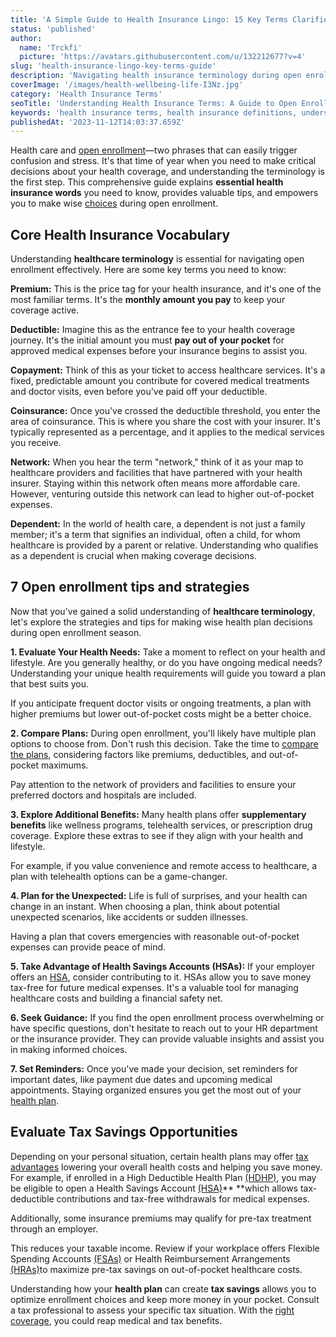 ```yaml
---
title: 'A Simple Guide to Health Insurance Lingo: 15 Key Terms Clarified'
status: 'published'
author:
  name: 'Trckfi'
  picture: 'https://avatars.githubusercontent.com/u/132212677?v=4'
slug: 'health-insurance-lingo-key-terms-guide'
description: 'Navigating health insurance terminology during open enrollment is tricky. This guide clearly defines 15 must-know health coverage terms to inform your choices.'
coverImage: '/images/health-wellbeing-life-I3Nz.jpg'
category: 'Health Insurance Terms'
seoTitle: 'Understanding Health Insurance Terms: A Guide to Open Enrollment'
keywords: 'health insurance terms, health insurance definitions, understanding health insurance, health insurance lingo, open enrollment terminology,health coverage vocabulary, healthcare dictionary, medical insurance language, health plan glossary, decoding health terms'
publishedAt: '2023-11-12T14:03:37.659Z'
---
```


Health care and [open enrollment](/blog/how-to-choose-health-insurance-open-enrollment)—two phrases that can easily trigger confusion and stress. It's that time of year when you need to make critical decisions about your health coverage, and understanding the terminology is the first step. This comprehensive guide explains **essential health insurance words** you need to know, provides valuable tips, and empowers you to make wise [choices](/blog/how-to-choose-health-insurance-open-enrollment) during open enrollment.

## **Core Health Insurance Vocabulary**

Understanding **healthcare terminology** is essential for navigating open enrollment effectively. Here are some key terms you need to know:

**Premium:** This is the price tag for your health insurance, and it's one of the most familiar terms. It's the **monthly amount you pay** to keep your coverage active.

**Deductible:** Imagine this as the entrance fee to your health coverage journey. It's the initial amount you must **pay out of your pocket** for approved medical expenses before your insurance begins to assist you.

**Copayment:** Think of this as your ticket to access healthcare services. It's a fixed, predictable amount you contribute for covered medical treatments and doctor visits, even before you've paid off your deductible.

**Coinsurance:** Once you've crossed the deductible threshold, you enter the area of coinsurance. This is where you share the cost with your insurer. It's typically represented as a percentage, and it applies to the medical services you receive.

**Network:** When you hear the term "network," think of it as your map to healthcare providers and facilities that have partnered with your health insurer. Staying within this network often means more affordable care. However, venturing outside this network can lead to higher out-of-pocket expenses.

**Dependent:** In the world of health care, a dependent is not just a family member; it's a term that signifies an individual, often a child, for whom healthcare is provided by a parent or relative. Understanding who qualifies as a dependent is crucial when making coverage decisions.

## **7 Open enrollment tips and strategies**

Now that you've gained a solid understanding of **healthcare terminology**, let's explore the strategies and tips for making wise health plan decisions during open enrollment season.

**1\. Evaluate Your Health Needs:** Take a moment to reflect on your health and lifestyle. Are you generally healthy, or do you have ongoing medical needs? Understanding your unique health requirements will guide you toward a plan that best suits you.

If you anticipate frequent doctor visits or ongoing treatments, a plan with higher premiums but lower out-of-pocket costs might be a better choice.

**2\. Compare Plans:** During open enrollment, you'll likely have multiple plan options to choose from. Don't rush this decision. Take the time to [compare the plans](/blog/how-to-choose-health-insurance-open-enrollment), considering factors like premiums, deductibles, and out-of-pocket maximums.

Pay attention to the network of providers and facilities to ensure your preferred doctors and hospitals are included.

**3\. Explore Additional Benefits:** Many health plans offer **supplementary benefits** like wellness programs, telehealth services, or prescription drug coverage. Explore these extras to see if they align with your health and lifestyle.

For example, if you value convenience and remote access to healthcare, a plan with telehealth options can be a game-changer.

**4\. Plan for the Unexpected:** Life is full of surprises, and your health can change in an instant. When choosing a plan, think about potential unexpected scenarios, like accidents or sudden illnesses.

Having a plan that covers emergencies with reasonable out-of-pocket expenses can provide peace of mind.

**5\. Take Advantage of Health Savings Accounts (HSAs):** If your employer offers an [HSA](health-savings-hsas-hras-and-fsas-explained), consider contributing to it. HSAs allow you to save money tax-free for future medical expenses. It's a valuable tool for managing healthcare costs and building a financial safety net.

**6\. Seek Guidance:** If you find the open enrollment process overwhelming or have specific questions, don't hesitate to reach out to your HR department or the insurance provider. They can provide valuable insights and assist you in making informed choices.

**7\. Set Reminders:** Once you've made your decision, set reminders for important dates, like payment due dates and upcoming medical appointments. Staying organized ensures you get the most out of your [health plan](/blog/how-to-choose-health-insurance-open-enrollment).

## Evaluate Tax Savings Opportunities

Depending on your personal situation, certain health plans may offer [tax advantages](/blog/how-to-choose-health-insurance-open-enrollment) lowering your overall health costs and helping you save money. For example, if enrolled in a High Deductible Health Plan [(HDHP)](/blog/health-savings-hsas-hras-and-fsas-explained), you may be eligible to open a Health Savings Account [(HSA)](/blog/health-savings-hsas-hras-and-fsas-explained)\*\* \*\*which allows tax-deductible contributions and tax-free withdrawals for medical expenses.

Additionally, some insurance premiums may qualify for pre-tax treatment through an employer.

This reduces your taxable income. Review if your workplace offers Flexible Spending Accounts [(FSAs)](/blog/health-savings-hsas-hras-and-fsas-explained) or Health Reimbursement Arrangements [(HRAs)](/blog/health-savings-hsas-hras-and-fsas-explained)to maximize pre-tax savings on out-of-pocket healthcare costs.

Understanding how your **health plan** can create **tax savings** allows you to optimize enrollment choices and keep more money in your pocket. Consult a tax professional to assess your specific tax situation. With the [right coverage](/blog/how-to-choose-health-insurance-open-enrollment), you could reap medical and tax benefits.

<br>

<br>

